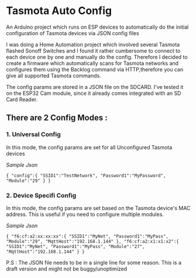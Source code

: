 # Tasmota Auto Config
An Arduino project which runs on ESP devices to automatically do the initial configuration of Tasmota devices via JSON config files

I was doing a Home Automation project which involved several Tasmota flashed Sonoff Switches and I found it rather cumbersome to connect to each device one by one and manually do the config. Therefore I decided to create a firmware which automatically scans for Tasmota networks and configures them using the Backlog command via HTTP,therefore you can give all supported Tasmota commands.

The config params are stored in a JSON file on the SDCARD. I've tested it on the ESP32 Cam module, since it already comes integrated with an SD Card Reader.

## There are 2 Config Modes :

### 1. Universal Config
In this mode, the config params are set for all Unconfigured Tasmota devices

_Sample Json_

`{
   "config":{
      "SSID1":"TestNetwork",
      "Password1":"MyPassword",
      "Module":"29"
   }
}`


### 2. Device Specifi Config
In this mode, the config params are set based on the Tasmota device's MAC address. This is useful if you need to configure multiple modules.

_Sample Json_

`{
   "f6:cf:a2:xx:xx:xx":{
      "SSID1":"MyNet",
      "Password1":"MyPass",
      "Module":"29",
      "MqttHost":"192.168.1.144"
   },
   "f6:cf:a2:x1:x1:x2":{
      "SSID1":"MyNet",
      "Password1":"MyPass",
      "Module":"27",
      "MqttHost":"192.168.1.144"
   }
 }`

P.S : The JSON file needs to be in a single line for some reason. This is a draft version and might not be buggy/unoptimized




